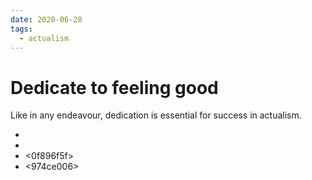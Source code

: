 ```yaml
---
date: 2020-06-28
tags:
  - actualism
---
```


# Dedicate to feeling good

Like in any endeavour, dedication is essential for success in actualism.

- <ce187523>
- <dc6b059a>
- <0f896f5f>
- <974ce006>
